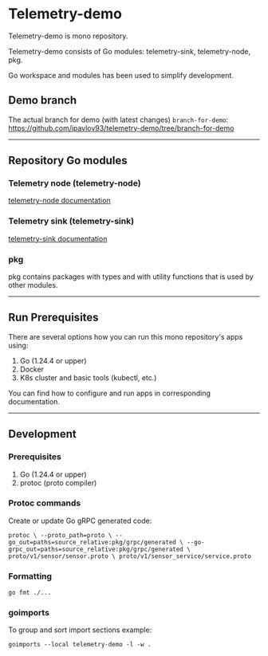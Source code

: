 # Telemetry-demo

Telemetry-demo is mono repository.

Telemetry-demo consists of Go modules: telemetry-sink, telemetry-node, pkg.

Go workspace and modules has been used to simplify development.

## Demo branch

The actual branch for demo (with latest changes) `branch-for-demo`: https://github.com/ipavlov93/telemetry-demo/tree/branch-for-demo

---

## Repository Go modules

### Telemetry node (telemetry-node)

[telemetry-node documentation](./telemetry-node/README.md)

### Telemetry sink (telemetry-sink)

[telemetry-sink documentation](./telemetry-sink/README.md)

### pkg

pkg contains packages with types and with utility functions that is used by other modules.

---

## Run Prerequisites

There are several options how you can run this mono repository's apps using:

1. Go (1.24.4 or upper)
2. Docker
3. K8s cluster and basic tools (kubectl, etc.)

You can find how to configure and run apps in corresponding documentation.

---

## Development

### Prerequisites

1. Go (1.24.4 or upper)
2. protoc (proto compiler)

### Protoc commands

Create or update Go gRPC generated code:

`protoc \
--proto_path=proto \
--go_out=paths=source_relative:pkg/grpc/generated \
--go-grpc_out=paths=source_relative:pkg/grpc/generated \
proto/v1/sensor/sensor.proto \
proto/v1/sensor_service/service.proto`

### Formatting

`go fmt ./...`

### goimports

To group and sort import sections example:

`goimports --local telemetry-demo -l -w .`

